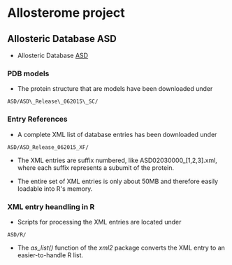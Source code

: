 # Allosterome project

## Allosteric Database ASD
- Allosteric Database [ASD](http://mdl.shsmu.edu.cn/ASD/)

### PDB models
- The protein structure that are models have been downloaded under
```
ASD/ASD\_Release\_062015\_SC/
```

### Entry References
- A complete XML list of database entries has been downloaded under
```
ASD/ASD_Release_062015_XF/
```

- The XML entries are suffix numbered, like ASD02030000\_[1,2,3].xml,
where each suffix represents a subumit of the protein.

- The entire set of XML entries is only about 50MB and therefore easily
loadable into R's memory.

### XML entry heandling in R
- Scripts for processing the XML entries are located under
```
ASD/R/
```

- The *as\_list()* function of the *xml2* package converts the XML entry
to an easier-to-handle R list.


